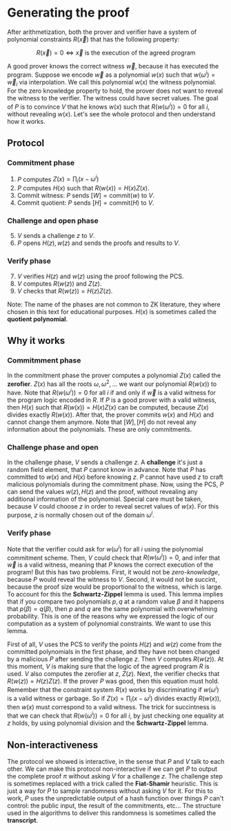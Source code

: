 
# Generating the proof
After arithmetization, both the prover and verifier have a system of polynomial constraints $R(\vec{x})$ that has the following property:

$$
R(\vec{x}) = 0 \iff \vec{x}\text{ is the execution of the agreed program}
$$

A good prover knows the correct witness $\vec{w}$, because it has executed the program. Suppose we encode $\vec{w}$ as a polynomial $w(x)$ such that $w(\omega^i)=\vec{w}_i$ via interpolation. We call this polynomial $w(x)$ the witness polynomial.  For the zero knowledge property to hold, the prover does not want to reveal the witness to the verifier. The witness could have secret values. The goal of $P$ is to convince $V$ that he knows $w(x)$ such that $R(w(\omega^i))=0$ for all $i$, without revealing $w(x)$. Let's see the whole protocol and then understand how it works.

## Protocol
### Commitment phase
1. $P$ computes $Z(x)=\prod_i(x-\omega^i)$
2. $P$ computes $H(x)$ such that $R(w(x))=H(x)Z(x)$.
3. Commit witness: $P$ sends $[W]=\text{commit}(w)$ to $V$.
4. Commit quotient: $P$ sends $[H]=\text{commit}(H)$ to $V$.
### Challenge and open phase
5. $V$ sends a challenge $z$ to $V$.
6. $P$ opens $H(z), w(z)$ and sends the proofs and results to $V$.

### Verify phase
7. $V$ verifies $H(z)$ and $w(z)$ using the proof following the PCS.
8. $V$ computes $R(w(z))$ and $Z(z)$.
9. $V$ checks that $R(w(z))=H(z)Z(z)$.

Note: The name of the phases are not common to ZK literature, they where chosen in this text for educational purposes. $H(x)$ is sometimes called the **quotient polynomial**.

## Why it works
### Commitmment phase
In the commitment phase the prover computes a polynomial $Z(x)$ called the **zerofier**. $Z(x)$ has all the roots $\omega, \omega^2, \dots$ we want our polynomial $R(w(x))$ to have. Note that $R(w(\omega^i))=0$ for all $i$ if and only if $\vec{w}$ is a valid witness for the program logic encoded in $R$. If $P$ is a good prover with a valid witness, then $H(x)$ such that $R(w(x))=H(x)Z(x)$ can be computed, because $Z(x)$ divides exactly $R(w(x))$. After that, the prover commits $w(x)$ and $H(x)$ and cannot change them anymore. Note that $[W], [H]$ do not reveal any information about the polynomials. These are only commitments.

### Challenge phase and open
In the challenge phase, $V$ sends a challenge $z$. A **challenge** it's just a random field element, that $P$ cannot know in advance. Note that $P$ has committed to $w(x)$ and $H(x)$ before knowing $z$. $P$ cannot have used $z$ to craft malicious polynomials during the commitment phase. Now, using the PCS, $P$ can send the values $w(z), H(z)$ and the proof, without revealing any additional information of the polynomial. Special care must be taken, because $V$ could choose $z$ in order to reveal secret values of $w(x)$. For this purpose, $z$ is normally chosen out of the domain $\omega^i$.

### Verify phase
Note that the verifier could ask for $w(\omega^i)$ for all $i$ using the polynomial commitment scheme. Then, $V$ could check that $R(w(\omega^i))=0$, and infer that $\vec{w}$ is a valid witness, meaning that $P$ knows the correct execution of the program! But this has two problems. First, it would not be *zero-knowledge*, because $P$ would reveal the witness to $V$. Second, it would not be succint, because the proof size would be proportional to the witness, which is large. To account for this the **Schwartz-Zippel** lemma is used. This lemma implies that if you compare two polynomials $p, q$ at a random value $\beta$ and it happens that $p(\beta)=q(\beta)$, then $p$ and $q$ are the same polynomial with overwhelming probability. This is one of the reasons why we expressed the logic of our computation as a system of polynomial constraints. We want to use this lemma.

First of all, $V$ uses the PCS to verify the points $H(z)$ and $w(z)$ come from the committed polynomials in the first phase, and they have not been changed by a malicious $P$ after sending the challenge $z$. Then $V$ computes $R(w(z))$. At this moment, $V$ is making sure that the logic of the agreed program $R$ is used. $V$ also computes the zerofier at $z$, $Z(z)$. Next, the verifier checks that $R(w(z))=H(z)Z(z)$. If the prover $P$ was good, then this equation must hold. Remember that the constraint system $R(x)$ works by discriminating if $w(\omega^i)$ is a valid witness or garbage. So if $Z(x)=\prod_i(x-\omega^i)$ divides exactly $R(w(x))$, then $w(x)$ must correspond to a valid witness. The trick for succintness is that we can check that $R(w(\omega^i))=0$ for all $i$, by just checking one equality at $z$ holds, by using polynomial division and the **Schwartz-Zippel** lemma. 

## Non-interactiveness
The protocol we showed is interactive, in the sense that $P$ and $V$ talk to each other. We can make this protocol non-interactive if we can get $P$ to output the complete proof $\pi$ without asking $V$ for a challenge $z$. The challenge step is sometimes replaced with a trick called the **Fiat-Shamir** heuristic. This is just a way for $P$ to sample randomness without asking $V$ for it. For this to work, $P$ uses the unpredictable output of a hash function over things $P$ can't control: the public input, the result of the commitments, etc... The structure used in the algorithms to deliver this randomness is sometimes called the **transcript**.



